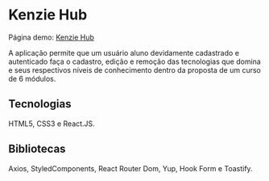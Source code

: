 # Kenzie Hub

Página demo: [Kenzie Hub](https://react-entrega-s2-kenzie-hub-rafaelfhsantos.vercel.app/cadastro)

A aplicação permite que um usuário aluno devidamente cadastrado e autenticado faça o cadastro, edição e remoção das tecnologias que domina e seus respectivos níveis de conhecimento dentro da proposta de um curso de 6 módulos.

## Tecnologias

HTML5, CSS3 e React.JS.

## Bibliotecas

Axios, StyledComponents, React Router Dom, Yup, Hook Form e Toastify.
